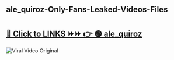 
 ## ale_quiroz-Only-Fans-Leaked-Videos-Files

# <h2><a href="https://mediaupload.pro?ale_quiroz">🔗 Click to LINKS ⏩⏩ 👉 🟢 ale_quiroz </a></h2>

<a href="https://mediaupload.pro?ale_quiroz" rel="nofollow" data-target="animated-image.originalLink"><img src="https://i.ibb.co.com/xMMVF88/686577567.gif" alt="Viral Video Original" style="max-width: 100%; display: inline-block;" data-target="animated-image.originalImage"></a>